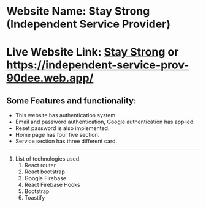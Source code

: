 # Website Name: Stay Strong (Independent Service Provider)

# Live Website Link: [Stay Strong](https://independent-service-prov-90dee.web.app/ "Stay Strong title") or https://independent-service-prov-90dee.web.app/

## Some Features and functionality:
* This website has authentication system.
* Email and password authentication, Google authentication has applied.
* Reset password is also implemented.
* Home page has four five section.
* Service section has three different card.

***
1. List of technologies used.
   1. React router
   2. React bootstrap
   3. Google Firebase
   4. React Firebase Hooks
   5. Bootstrap
   6. Toastify


